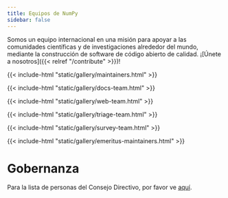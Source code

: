 ```yaml
---
title: Equipos de NumPy
sidebar: false
---
```


Somos un equipo internacional en una misión para apoyar a las comunidades científicas y de investigaciones alrededor del mundo, mediante la construcción de software de código abierto de calidad. ¡[Únete a nosotros]({{< relref "/contribute" >}})!

{{< include-html "static/gallery/maintainers.html" >}}

{{< include-html "static/gallery/docs-team.html" >}}

{{< include-html "static/gallery/web-team.html" >}}

{{< include-html "static/gallery/triage-team.html" >}}

{{< include-html "static/gallery/survey-team.html" >}}

{{< include-html "static/gallery/emeritus-maintainers.html" >}}

# Gobernanza

Para la lista de personas del Consejo Directivo, por favor ve [aquí](https://numpy.org/about/).
